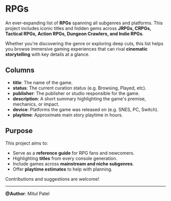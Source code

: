 # RPGs 

An ever-expanding list of **RPGs** spanning all subgenres and platforms. This project includes iconic titles and hidden gems across **JRPGs, CRPGs, Tactical RPGs, Action RPGs, Dungeon Crawlers, and Indie RPGs**.

Whether you're discovering the genre or exploring deep cuts, this list helps you browse immersive gaming experiences that can rival **cinematic storytelling** with key details at a glance.

## Columns

- **title**: The name of the game.
- **status**: The current curation status (e.g. Browsing, Played, etc).
- **publisher**: The publisher or studio responsible for the game.
- **description**: A short summary highlighting the game's premise, mechanics, or impact.
- **device**: Platforms the game was released on (e.g. SNES, PC, Switch).
- **playtime**: Approximate main story playtime in hours.

## Purpose

This project aims to:
- Serve as a **reference guide** for RPG fans and newcomers.
- Highlighting **titles** from every console generation.
- Include games across **mainstream and niche subgenres**.
- Offer **playtime estimates** to help with planning.

Contributions and suggestions are welcome!

---

**@Author**: Mitul Patel
